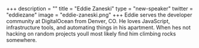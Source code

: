 +++
description = ""
title = "Eddie Zaneski"
type = "new-speaker"
twitter = "eddiezane"
image = "eddie-zaneski.png"
+++
Eddie serves the developer community at DigitalOcean from Denver, CO. He loves JavaScript, infrastructure tools, and automating things in his apartment. When hes not hacking on random projects youll most likely find him climbing rocks somewhere.